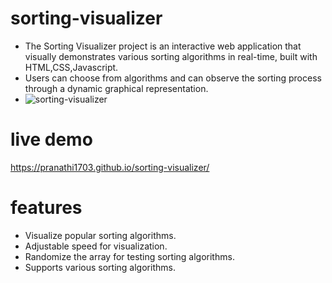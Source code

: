 # sorting-visualizer
- The Sorting Visualizer project is an interactive web application that visually demonstrates various sorting algorithms in real-time, built with HTML,CSS,Javascript. 
- Users can choose from algorithms and can observe the sorting process through a dynamic graphical representation.
- ![sorting-visualizer](https://github.com/user-attachments/assets/9e2d8c33-f801-498f-9d9a-1157ca448187)

# live demo
https://pranathi1703.github.io/sorting-visualizer/

# features
- Visualize popular sorting algorithms.
- Adjustable speed for visualization.
- Randomize the array for testing sorting algorithms.
- Supports various sorting algorithms.



